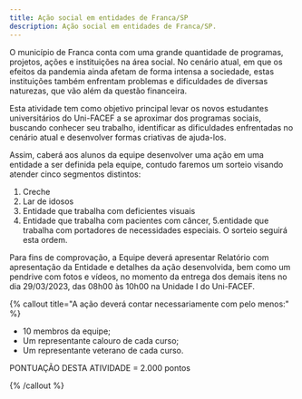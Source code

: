 ```yaml
---
title: Ação social em entidades de Franca/SP
description: Ação social em entidades de Franca/SP.
---
```


O município de Franca conta com uma grande quantidade de programas, projetos, ações e instituições na área social. No cenário atual, em que os efeitos da pandemia ainda afetam de forma intensa a sociedade, estas instituições também enfrentam problemas e dificuldades de diversas naturezas, que vão além da questão financeira.

Esta atividade tem como objetivo principal levar os novos estudantes universitários do Uni-FACEF a se aproximar dos programas sociais, buscando conhecer seu trabalho, identificar as dificuldades enfrentadas no cenário atual e desenvolver formas criativas de ajuda-los.

Assim, caberá aos alunos da equipe desenvolver uma ação em uma entidade a ser definida pela equipe, contudo faremos um sorteio visando atender cinco segmentos distintos:

1. Creche
2. Lar de idosos
3. Entidade que trabalha com deficientes visuais
4. Entidade que trabalha com pacientes com câncer, 5.entidade que trabalha com portadores de necessidades especiais. O sorteio seguirá esta ordem.

Para fins de comprovação, a Equipe deverá apresentar Relatório com apresentação da Entidade e detalhes da ação desenvolvida, bem como um pendrive com fotos e vídeos, no momento da entrega dos demais itens no dia 29/03/2023, das 08h00 às 10h00 na Unidade I do Uni-FACEF.

{% callout title="A ação deverá contar necessariamente com pelo menos:" %}

- 10 membros da equipe;
- Um representante calouro de cada curso;
- Um representante veterano de cada curso.

PONTUAÇÃO DESTA ATIVIDADE = 2.000 pontos

{% /callout %}
